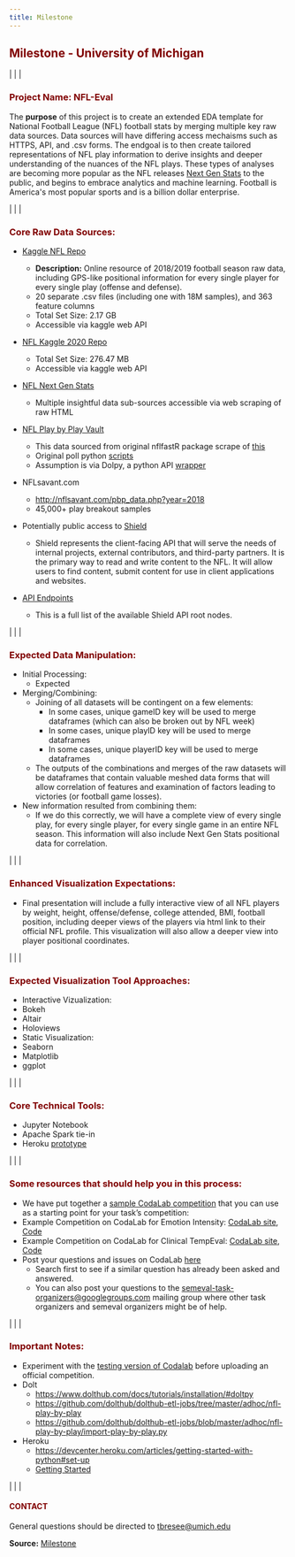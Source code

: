 ```yaml
---
title: Milestone
---
```




## <font color='maroon'>Milestone - University of Michigan</font>

|
|
|

### <font color='maroon'>Project Name: NFL-Eval</font>

The **purpose** of this project is to create an extended EDA template for National Football League (NFL) football stats by merging multiple key raw data sources.  Data sources will have differing access mechaisms such as HTTPS, API, and .csv forms.  The endgoal is to then create tailored representations of NFL play information to derive insights and deeper understanding of the nuances of the NFL plays.  These types of analyses are becoming more popular as the NFL releases [Next Gen Stats](https://nextgenstats.nfl.com/) to the public, and begins to embrace analytics and machine learning. Football is America's most popular sports and is a billion dollar enterprise.  


|
|
|



### <font color='maroon'>Core Raw Data Sources:</font>
 - [Kaggle NFL Repo](https://www.kaggle.com/c/nfl-big-data-bowl-2021/data)
   - **Description:** Online resource of 2018/2019 football season raw data, including GPS-like positional information for every single player for every single play (offense and defense). 
   - 20 separate .csv files (including one with 18M samples), and 363 feature columns
   - Total Set Size:  2.17 GB
   - Accessible via kaggle web API

 - [NFL Kaggle 2020 Repo](https://www.kaggle.com/c/nfl-big-data-bowl-2020/data)
   - Total Set Size:  276.47 MB
   - Accessible via kaggle web API 

 - [NFL Next Gen Stats](https://nextgenstats.nfl.com/)
   - Multiple insightful data sub-sources accessible via web scraping of raw HTML

 - [NFL Play by Play Vault](https://www.dolthub.com/repositories/Liquidata/nfl-play-by-play)
   - This data sourced from original nflfastR package scrape of [this](https://github.com/guga31bb/nflfastR-data)
   - Original poll python [scripts](https://github.com/dolthub/dolthub-etl-jobs/tree/master/adhoc/nfl-play-by-play)
   - Assumption is via Dolpy, a python API [wrapper](https://www.dolthub.com/docs/tutorials/installation/#doltpy)

 - NFLsavant.com
   - http://nflsavant.com/pbp_data.php?year=2018
   - 45,000+ play breakout samples 

 - Potentially public access to [Shield](https://api.nfl.com/docs/getting-started/index.html)
   - Shield represents the client-facing API that will serve the needs of internal projects, external contributors, and third-party partners. It is the primary way to read and write content to the NFL. It will allow users to find content, submit content for use in client applications and websites.
  - [API Endpoints](https://api.nfl.com/docs/global/endpoints/index.html) 
    - This is a full list of the available Shield API root nodes.


|
|
|


### <font color='maroon'>Expected Data Manipulation:</font>
 - Initial Processing:
   - Expected 
- Merging/Combining:
   - Joining of all datasets will be contingent on a few elements:
     - In some cases, unique gameID key will be used to merge dataframes (which can also be broken out by NFL week)
     - In some cases, unique playID key will be used to merge dataframes
     - In some cases, unique playerID key will be used to merge dataframes
   - The outputs of the combinations and merges of the raw datasets will be dataframes that contain valuable meshed data forms that will allow correlation of features and examination of factors leading to victories (or football game losses).  
- New information resulted from combining them:
   - If we do this correctly, we will have a complete view of every single play, for every single player, for every single game in an entire NFL season.  This information will also include Next Gen Stats positional data for correlation. 


|
|
|



### <font color='maroon'>Enhanced Visualization Expectations:</font>
 - Final presentation will include a fully interactive view of all NFL players by weight, height, offense/defense, college attended, BMI, football position, including deeper views of the players via html link to their official NFL profile. This visualization will also allow a deeper view into player positional coordinates. 


|
|
|



### <font color='maroon'>Expected Visualization Tool Approaches:</font>
 -  Interactive Vizualization: 
   -  Bokeh
   -  Altair
   -  Holoviews
 -  Static Visualization:
   -  Seaborn
   -  Matplotlib
   -  ggplot 


|
|
|



### <font color='maroon'>Core Technical Tools:</font>
 - Jupyter Notebook
 - Apache Spark tie-in
 - Heroku [prototype](https://immense-eyrie-75566.herokuapp.com/)
 


|
|
|


### <font color='maroon'>Some resources that should help you in this process:</font>
 - We have put together a [sample CodaLab competition](https://github.com/bethard/semeval-codalab) that you can use as a starting point for your task’s competition: 
 - Example Competition on CodaLab for Emotion Intensity: [CodaLab site](https://competitions.codalab.org/competitions/16380), [Code](https://github.com/felipebravom/EmoInt/tree/master/codalab)
 - Example Competition on CodaLab for Clinical TempEval: [CodaLab site](https://competitions.codalab.org/competitions/15621), [Code](https://github.com/bethard/clinical-tempeval)
 - Post your questions and issues on CodaLab [here](https://github.com/codalab/codalab-competitions/issues)
   - Search first to see if a similar question has already been asked and answered.
   - You can also post your questions to the semeval-task-organizers@googlegroups.com mailing group where other task organizers and semeval organizers might be of help.


|
|
|


### <font color='maroon'>Important Notes:</font>
 - Experiment with the [testing version of Codalab](https://competitions-test.codalab.org/) before uploading an official competition.
 - Dolt
   - https://www.dolthub.com/docs/tutorials/installation/#doltpy
   - https://github.com/dolthub/dolthub-etl-jobs/tree/master/adhoc/nfl-play-by-play 
   - https://github.com/dolthub/dolthub-etl-jobs/blob/master/adhoc/nfl-play-by-play/import-play-by-play.py
 - Heroku
   - https://devcenter.heroku.com/articles/getting-started-with-python#set-up
   - [Getting Started](https://devcenter.heroku.com/articles/getting-started-with-python#define-a-procfile)


|
|
|


#### <font color='maroon'>CONTACT</font>
General questions should be directed to <tbresee@umich.edu>



**Source:** [Milestone](https://tombresee.github.io/NFL/milestone)


